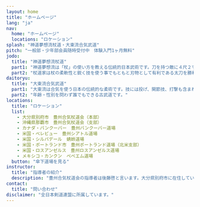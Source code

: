 ```yaml
---
layout: home
title: "ホームページ"
lang: "ja"
nav:
  home: "ホームページ"
  locations: "ロケーション"
splash: "神道夢想流杖道・大東流合気武道"
pitch: "一般部・少年部会員随時受付中　体験入門1ヶ月無料"
jodo:
  title: "神道夢想流杖道"
  part1: "神道夢想流は「杖」の使い方を教える伝統的日本武術です。刀を持つ敵に４尺２寸の杖で対応します。"
  part2: "杖道家は杖の柔軟性と鋭く技を使う事でもともと刃物として有利である太刀を勝利する。"
daitoryu:
  title: "大東流合気武道"
  part1: "大東流は合気を使う日本の伝統的な柔術です。技には投げ、関節技、打撃も含まれています。"
  part2: "年齢・性別を問わず誰でもできる古武道です。"
locations:
  title: "ロケーション"
  list:
    - 大分県別府市　豊州合気杖道会（本部）
    - 沖縄県那覇市　豊州合気杖道会（支部）
    - カナダ・バンクーバー　豊州バンクーバー道場
    - 米国・べレビュー　豊州シアトル道場
    - 米国・シルバデール　蜻蛉道場
    - 米国・ポートランド市　豊州ポートランド道場（北米支部）
    - 米国・ロスアンゼルス　豊州ロスアンゼルス道場
    - メキシコ・カンクン　ぺぺエム道場
  button: "傘下道場を見る"
instructor:
  title: "指導者の紹介"
  description: "豊州合気杖道会の指導者は後藤啓と言います。大分県別府市に在住しています。大東流合気武道では教授を持ち、武田時宗先生の直弟子です。神道夢想流では全日本剣道連盟に所属し、七段教師をもち、乙藤市蔵先生及び伊橋典之先生に師事する。"
contact:
  title: "問い合わせ"
disclaimer: "全日本剣道連盟に所属しています。"
---
```

